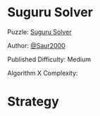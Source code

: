 # Suguru Solver

Puzzle: [Suguru Solver](https://www.codingame.com/training/medium/suguru-solver)

Author: [@Saur2000](https://www.codingame.com/profile/62bc28921f6a079fc385c6d3ac38a6659876124)

Published Difficulty: Medium

Algorithm X Complexity:

# Strategy

